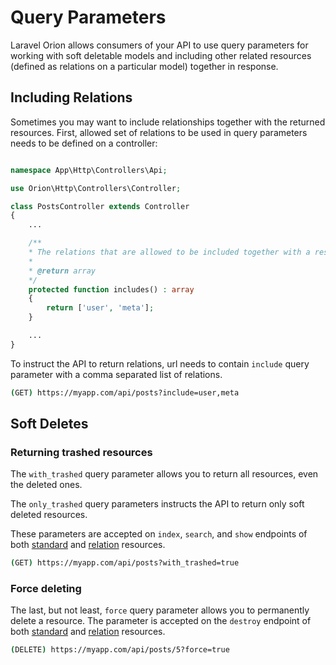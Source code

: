 # Query Parameters

Laravel Orion allows consumers of your API to use query parameters for working with soft deletable models and including other related resources (defined as relations on a particular model) together in response.

## Including Relations

Sometimes you may want to include relationships together with the returned resources. First, allowed set of relations to be used in query parameters needs to be defined on a controller:

```php

namespace App\Http\Controllers\Api;

use Orion\Http\Controllers\Controller;

class PostsController extends Controller
{
    ...

    /**
    * The relations that are allowed to be included together with a resource.
    *
    * @return array
    */
    protected function includes() : array
    {
        return ['user', 'meta'];
    }

    ...
}
```

To instruct the API to return relations, url needs to contain `include` query parameter with a comma separated list of relations.

```bash
(GET) https://myapp.com/api/posts?include=user,meta
```

## Soft Deletes

### Returning trashed resources

The `with_trashed` query parameter allows you to return all resources, even the deleted ones.

The `only_trashed` query parameters instructs the API to return only soft deleted resources.

These parameters are accepted on `index`, `search`, and `show` endpoints of both [standard](./models.html#soft-deletes) and [relation](./relationships.html#soft-deletes) resources.

```bash
(GET) https://myapp.com/api/posts?with_trashed=true
```

### Force deleting

The last, but not least, `force` query parameter allows you to permanently delete a resource. The parameter is accepted on the `destroy` endpoint of both [standard](./models.html#soft-deletes) and [relation](./relationships.html#soft-deletes) resources.

```bash
(DELETE) https://myapp.com/api/posts/5?force=true
```
